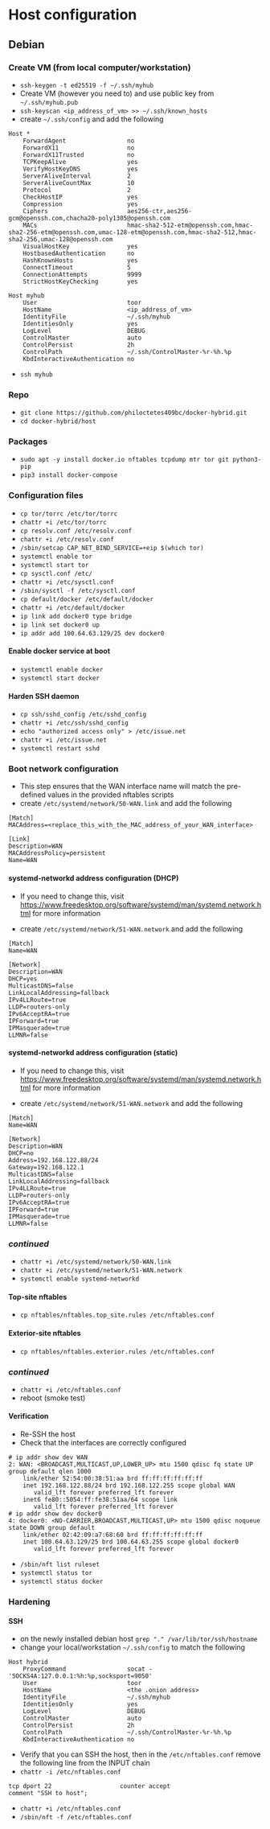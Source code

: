 # Host configuration

## Debian

### Create VM (from local computer/workstation)
- `ssh-keygen -t ed25519 -f ~/.ssh/myhub`
- Create VM (however you need to) and use public key from `~/.ssh/myhub.pub`
- `ssh-keyscan <ip_address_of_vm> >> ~/.ssh/known_hosts`
- create `~/.ssh/config` and add the following 

```
Host *
    ForwardAgent                 no
    ForwardX11                   no
    ForwardX11Trusted            no
    TCPKeepAlive                 yes
    VerifyHostKeyDNS             yes
    ServerAliveInterval          2
    ServerAliveCountMax          10
    Protocol                     2
    CheckHostIP                  yes
    Compression                  yes
    Ciphers                      aes256-ctr,aes256-gcm@openssh.com,chacha20-poly1305@openssh.com
    MACs                         hmac-sha2-512-etm@openssh.com,hmac-sha2-256-etm@openssh.com,umac-128-etm@openssh.com,hmac-sha2-512,hmac-sha2-256,umac-128@openssh.com
    VisualHostKey                yes
    HostbasedAuthentication      no
    HashKnownHosts               yes
    ConnectTimeout               5
    ConnectionAttempts           9999
    StrictHostKeyChecking        yes
    
Host myhub
    User                         toor
    HostName                     <ip_address_of_vm>
    IdentityFile                 ~/.ssh/myhub
    IdentitiesOnly               yes
    LogLevel                     DEBUG
    ControlMaster                auto
    ControlPersist               2h
    ControlPath                  ~/.ssh/ControlMaster-%r-%h.%p
    KbdInteractiveAuthentication no

```

- `ssh myhub`

### Repo 
- `git clone https://github.com/philoctetes409bc/docker-hybrid.git`
- `cd docker-hybrid/host`

### Packages 
- `sudo apt -y install docker.io nftables tcpdump mtr tor git python3-pip`
- `pip3 install docker-compose`

### Configuration files
- `cp tor/torrc /etc/tor/torrc`
- `chattr +i /etc/tor/torrc`
- `cp resolv.conf /etc/resolv.conf`
- `chattr +i /etc/resolv.conf`
- `/sbin/setcap CAP_NET_BIND_SERVICE=+eip $(which tor)`
- `systemctl enable tor`
- `systemctl start tor`
- `cp sysctl.conf /etc/`
- `chattr +i /etc/sysctl.conf`
- `/sbin/sysctl -f /etc/sysctl.conf`
- `cp default/docker /etc/default/docker`
- `chattr +i /etc/default/docker`
- `ip link add docker0 type bridge` 
- `ip link set docker0 up`
- `ip addr add 100.64.63.129/25 dev docker0`

#### Enable docker service at boot
- `systemctl enable docker`
- `systemctl start docker`

#### Harden SSH daemon
- `cp ssh/sshd_config /etc/sshd_config`
- `chattr +i /etc/ssh/sshd_config`
- `echo "authorized access only" > /etc/issue.net`
- `chattr +i /etc/issue.net`
- `systemctl restart sshd`

### Boot network configuration
- This step ensures that the WAN interface name will match the pre-defined values in the provided nftables scripts
- create `/etc/systemd/network/50-WAN.link` and add the following

```
[Match]
MACAddress=<replace_this_with_the_MAC_address_of_your_WAN_interface>

[Link]
Description=WAN
MACAddressPolicy=persistent 
Name=WAN

```
#### systemd-networkd address configuration (DHCP)
- If you need to change this, visit https://www.freedesktop.org/software/systemd/man/systemd.network.html for more information

- create `/etc/systemd/network/51-WAN.network` and add the following

```
[Match]
Name=WAN

[Network]
Description=WAN
DHCP=yes
MulticastDNS=false
LinkLocalAddressing=fallback
IPv4LLRoute=true
LLDP=routers-only
IPv6AcceptRA=true
IPForward=true
IPMasquerade=true
LLMNR=false
```

#### systemd-networkd address configuration (static)
- If you need to change this, visit https://www.freedesktop.org/software/systemd/man/systemd.network.html for more information

- create `/etc/systemd/network/51-WAN.network` and add the following

```
[Match]
Name=WAN

[Network]
Description=WAN
DHCP=no
Address=192.168.122.88/24
Gateway=192.168.122.1
MulticastDNS=false
LinkLocalAddressing=fallback
IPv4LLRoute=true
LLDP=routers-only
IPv6AcceptRA=true
IPForward=true
IPMasquerade=true
LLMNR=false
```

### *continued*
- `chattr +i /etc/systemd/network/50-WAN.link`
- `chattr +i /etc/systemd/network/51-WAN.network`
- `systemctl enable systemd-networkd`

#### Top-site nftables
- `cp nftables/nftables.top_site.rules /etc/nftables.conf`

#### Exterior-site nftables 
- `cp nftables/nftables.exterior.rules /etc/nftables.conf`

### *continued*
- `chattr +i /etc/nftables.conf`
- reboot (smoke test)

#### Verification
- Re-SSH the host
- Check that the interfaces are correctly configured

```
# ip addr show dev WAN
2: WAN: <BROADCAST,MULTICAST,UP,LOWER_UP> mtu 1500 qdisc fq state UP group default qlen 1000
    link/ether 52:54:00:38:51:aa brd ff:ff:ff:ff:ff:ff
    inet 192.168.122.88/24 brd 192.168.122.255 scope global WAN
       valid_lft forever preferred_lft forever
    inet6 fe80::5054:ff:fe38:51aa/64 scope link 
       valid_lft forever preferred_lft forever
# ip addr show dev docker0
4: docker0: <NO-CARRIER,BROADCAST,MULTICAST,UP> mtu 1500 qdisc noqueue state DOWN group default 
    link/ether 02:42:09:a7:68:60 brd ff:ff:ff:ff:ff:ff
    inet 100.64.63.129/25 brd 100.64.63.255 scope global docker0
       valid_lft forever preferred_lft forever
```

- `/sbin/nft list ruleset`
- `systemctl status tor`
- `systemctl status docker`

### Hardening 
#### SSH
- on the newly installed debian host `grep "." /var/lib/tor/ssh/hostname`
- change your local/workstation `~/.ssh/config` to match the following

```
Host hybrid
    ProxyCommand                 socat - 'SOCKS4A:127.0.0.1:%h:%p,socksport=9050'
    User                         toor
    HostName                     <the .onion address>
    IdentityFile                 ~/.ssh/myhub
    IdentitiesOnly               yes
    LogLevel                     DEBUG
    ControlMaster                auto
    ControlPersist               2h
    ControlPath                  ~/.ssh/ControlMaster-%r-%h.%p
    KbdInteractiveAuthentication no
```

- Verify that you can SSH the host, then in the `/etc/nftables.conf` remove the following line from the INPUT chain
- `chattr -i /etc/nftables.conf`

```
tcp dport 22                   counter accept                   comment "SSH to host";

```

- `chattr +i /etc/nftables.conf`
- `/sbin/nft -f /etc/nftables.conf`

